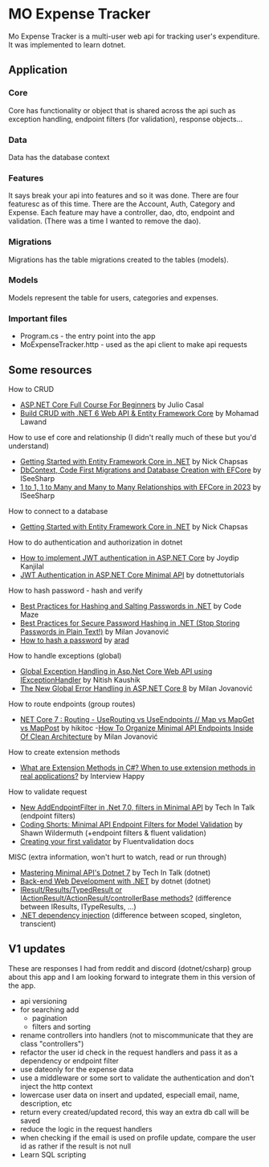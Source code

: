 # MO Expense Tracker

Mo Expense Tracker is a multi-user web api for tracking user's expenditure. It was implemented to learn dotnet.

## Application

### Core

Core has functionality or object that is shared across the api such as exception handling, endpoint filters (for validation), response objects...

### Data

Data has the database context

### Features

It says break your api into features and so it was done. There are four featuresc as of this time. There are the Account, Auth, Category and Expense. Each feature may have a controller, dao, dto, endpoint and validation. (There was a time I wanted to remove the dao).

### Migrations

Migrations has the table migrations created to the tables (models).

### Models

Models represent the table for users, categories and expenses.

### Important files

- Program.cs - the entry point into the app
- MoExpenseTracker.http - used as the api client to make api requests

## Some resources

How to CRUD

- [ASP.NET Core Full Course For Beginners](https://www.youtube.com/watch?v=AhAxLiGC7Pc) by Julio Casal
- [Build CRUD with .NET 6 Web API & Entity Framework Core](https://www.youtube.com/watch?v=wtFs4356xp4) by Mohamad Lawand

How to use ef core and relationship (I didn't really much of these but you'd understand)

- [Getting Started with Entity Framework Core in .NET](https://www.youtube.com/watch?v=2t88FOeQ898) by Nick Chapsas
- [DbContext, Code First Migrations and Database Creation with EFCore](https://www.youtube.com/watch?v=A4tpHy__LN0) by ISeeSharp
- [1 to 1, 1 to Many and Many to Many Relationships with EFCore in 2023](https://www.youtube.com/watch?v=9sXXfq0GDYI) by ISeeSharp

How to connect to a database

- [Getting Started with Entity Framework Core in .NET](https://www.youtube.com/watch?v=2t88FOeQ898) by Nick Chapsas

How to do authentication and authorization in dotnet

- [How to implement JWT authentication in ASP.NET Core](https://www.infoworld.com/article/2336284/how-to-implement-jwt-authentication-in-aspnet-core.html) by Joydip Kanjilal
- [JWT Authentication in ASP.NET Core Minimal API](https://dotnettutorials.net/lesson/jwt-authentication-in-asp-net-core-minimal-api) by dotnettutorials

How to hash password - hash and verify

- [Best Practices for Hashing and Salting Passwords in .NET](https://www.youtube.com/watch?v=Sh_PxjTmBug) by Code Maze
- [Best Practices for Secure Password Hashing in .NET (Stop Storing Passwords in Plain Text!)](https://www.youtube.com/watch?v=J4ix8Mhi3rs) by Milan Jovanović
- [How to hash a password](https://stackoverflow.com/questions/4181198/how-to-hash-a-password/73125177#73125177) by [arad](https://stackoverflow.com/users/7734384/arad)

How to handle exceptions (global)

- [Global Exception Handling in Asp.Net Core Web API using IExceptionHandler](https://www.youtube.com/watch?v=bEYlNuwTSms) by Nitish Kaushik
- [The New Global Error Handling in ASP.NET Core 8](https://www.youtube.com/watch?v=uOEDM0c9BNI) by Milan Jovanović

How to route endpoints (group routes)

- [NET Core 7 : Routing - UseRouting vs UseEndpoints // Map vs MapGet vs MapPost](https://www.youtube.com/watch?v=NCZzYxzHrN8) by hikitoc -[How To Organize Minimal API Endpoints Inside Of Clean Architecture](https://www.youtube.com/watch?v=GCuVC_qDOV4) by Milan Jovanović

How to create extension methods

- [What are Extension Methods in C#? When to use extension methods in real applications?](https://www.youtube.com/watch?v=JDNPJyiu3Ec) by Interview Happy

How to validate request

- [New AddEndpointFilter in .Net 7.0, filters in Minimal API](https://www.youtube.com/watch?v=rOr-7sNKUds) by Tech In Talk (endpoint filters)
- [Coding Shorts: Minimal API Endpoint Filters for Model Validation](https://www.youtube.com/watch?v=_S-r6SxLGn4) by Shawn Wildermuth (+endpoint filters & fluent validation)
- [Creating your first validator](https://docs.fluentvalidation.net/en/latest/start.html) by Fluentvalidation docs

MISC (extra information, won't hurt to watch, read or run through)

- [Mastering Minimal API's Dotnet 7](https://www.youtube.com/playlist?list=PLlfN4N9fXldtMXcDqtJFstYVtjX_Xt-gY) by Tech In Talk (dotnet)
- [Back-end Web Development with .NET](https://www.youtube.com/playlist?list=PLdo4fOcmZ0oWunQnm3WnZxJrseIw2zSAk) by dotnet (dotnet)
- [IResult/Results/TypedResult or IActionResult/ActionResult/controllerBase methods?](https://www.reddit.com/r/dotnet/comments/172wumc/iresultresultstypedresult_or/) (difference between IResults, ITypeResults, ...)
- [.NET dependency injection](https://learn.microsoft.com/en-us/dotnet/core/extensions/dependency-injection#service-lifetimes) (difference between scoped, singleton, transcient)

## V1 updates

These are responses I had from reddit and discord (dotnet/csharp) group about this app and I am looking forward to integrate them in this version of the app.

- api versioning
- for searching add
  - pagination
  - filters and sorting
- rename controllers into handlers (not to miscommunicate that they are class "controllers")
- refactor the user id check in the request handlers and pass it as a dependency or endpoint filter
- use dateonly for the expense data
- use a middleware or some sort to validate the authentication and don't inject the http context
- lowercase user data on insert and updated, especiall email, name, description, etc
- return every created/updated record, this way an extra db call will be saved
- reduce the logic in the request handlers
- when checking if the email is used on profile update, compare the user id as rather if the result is not null
- Learn SQL scripting
